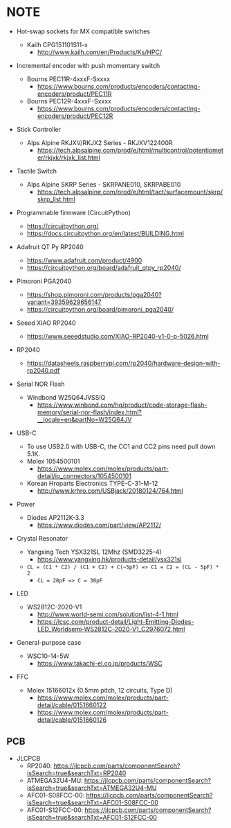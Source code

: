 # NOTE

- Hot-swap sockets for MX compatible switches
  - Kailh CPG151101S11-x
    - <http://www.kailh.com/en/Products/Ks/HPC/>

- Incremental encoder with push momentary switch
  - Bourns PEC11R-4xxxF-Sxxxx
    - <https://www.bourns.com/products/encoders/contacting-encoders/product/PEC11R>
  - Bourns PEC12R-4xxxF-Sxxxx
    - <https://www.bourns.com/products/encoders/contacting-encoders/product/PEC12R>

- Stick Controller
  - Alps Alpine RKJXV/RKJX2 Series - RKJXV122400R
    - <https://tech.alpsalpine.com/prod/e/html/multicontrol/potentiometer/rkjxk/rkjxk_list.html>

- Tactile Switch
  - Alps Alpine SKRP Series - SKRPANE010, SKRPABE010
    - <https://tech.alpsalpine.com/prod/e/html/tact/surfacemount/skrp/skrp_list.html>

- Programmable firmware (CircuitPython)
  - <https://circuitpython.org/>
  - <https://docs.circuitpython.org/en/latest/BUILDING.html>

- Adafruit QT Py RP2040
  - <https://www.adafruit.com/product/4900>
  - <https://circuitpython.org/board/adafruit_qtpy_rp2040/>

- Pimoroni PGA2040
  - <https://shop.pimoroni.com/products/pga2040?variant=39359629656147>
  - <https://circuitpython.org/board/pimoroni_pga2040/>

- Seeed XIAO RP2040
  - <https://www.seeedstudio.com/XIAO-RP2040-v1-0-p-5026.html>

- RP2040
  - <https://datasheets.raspberrypi.com/rp2040/hardware-design-with-rp2040.pdf>

- Serial NOR Flash
  - Windbond W25Q64JVSSIQ
    - <https://www.winbond.com/hq/product/code-storage-flash-memory/serial-nor-flash/index.html?__locale=en&partNo=W25Q64JV>

- USB-C
  - To use USB2.0 with USB-C, the CC1 and CC2 pins need pull down 5.1K.
  - Molex 1054500101
    - <https://www.molex.com/molex/products/part-detail/io_connectors/1054500101>
  - Korean Hroparts Electronics TYPE-C-31-M-12
    - <http://www.krhro.com/USBjack/20180124/764.html>

- Power
  - Diodes AP2112K-3.3
    - <https://www.diodes.com/part/view/AP2112/>

- Crystal Resonator
  - Yangxing Tech YSX321SL 12Mhz (SMD3225-4)
    - <https://www.yangxing.hk/products-detail/ysx321sl>
  - `CL = (C1 * C2) / (C1 + C2) + C(~5pF) => C1 = C2 = (CL - 5pF) * 2`
    - `CL = 20pF => C = 30pF`

- LED
  - WS2812C-2020-V1
    - <http://www.world-semi.com/solution/list-4-1.html>
    - <https://lcsc.com/product-detail/Light-Emitting-Diodes-LED_Worldsemi-WS2812C-2020-V1_C2976072.html>

- General-purpose case
  - WSC10-14-5W
    - <https://www.takachi-el.co.jp/products/WSC>

- FFC
  - Molex 15166012x (0.5mm pitch, 12 circuits, Type D)
    - <https://www.molex.com/molex/products/part-detail/cable/0151660122>
    - <https://www.molex.com/molex/products/part-detail/cable/0151660126>

## PCB

- JLCPCB
  - RP2040: <https://jlcpcb.com/parts/componentSearch?isSearch=true&searchTxt=RP2040>
  - ATMEGA32U4-MU: <https://jlcpcb.com/parts/componentSearch?isSearch=true&searchTxt=ATMEGA32U4-MU>
  - AFC01-S08FCC-00: <https://jlcpcb.com/parts/componentSearch?isSearch=true&searchTxt=AFC01-S08FCC-00>
  - AFC01-S12FCC-00: <https://jlcpcb.com/parts/componentSearch?isSearch=true&searchTxt=AFC01-S12FCC-00>

